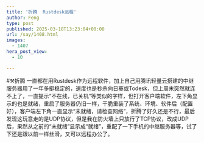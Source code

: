 ```yaml
---
title: '折腾  Rustdesk远程'
author: Feng
type: post
published: 2025-03-18T13:23:04+00:00
url: /say/1408.html
images:
  - 1407
hera_post_view:
  - 10

---
```

#⚒️折腾 一直都在用Rustdesk作为远程软件，加上自己用腾讯轻量云搭建的中继服务器用了一年多挺稳定的，速度也是秒杀向日葵或Todesk，但上周末突然就连不上了，一直提示“不在线，已关机”等类似的字样，但打开客户端软件，左下角显示的也是就绪，重启了服务器仍旧一样，干脆重装了系统、环境、软件后（配置好），客户端左下角一直显示“未就绪，请检查网络”，折腾了好久还是不行，最后发现这玩意走的是UDP协议，但是我在防火墙上只放行了TCP协议，改成UDP后，果然从之前的“未就绪”显示成“就绪”，重配了一下手机的中继服务器等，试了下还是跟以前一样丝滑，又可以远程办公了。